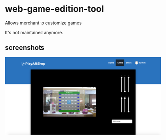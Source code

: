 # web-game-edition-tool

Allows merchant to customize games

It's not maintained anymore.

## screenshots

![ScreenShot](/screenshots/screenshot1.png?raw=true)
